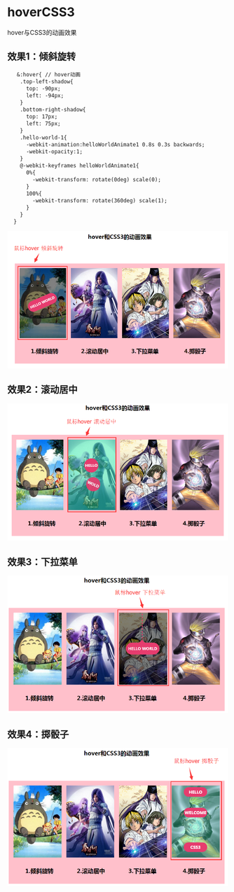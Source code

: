 # hoverCSS3
hover与CSS3的动画效果

## 效果1：倾斜旋转
```less
   &:hover{ // hover动画
    .top-left-shadow{
      top: -90px;
      left: -94px;
    }
    .bottom-right-shadow{
      top: 17px;
      left: 75px;
    }
    .hello-world-1{
      -webkit-animation:helloWorldAnimate1 0.8s 0.3s backwards;
      -webkit-opacity:1;
    }
    @-webkit-keyframes helloWorldAnimate1{
      0%{
        -webkit-transform: rotate(0deg) scale(0);
      }
      100%{
        -webkit-transform: rotate(360deg) scale(1);
      }
    }
  }
```
![image](https://github.com/xiaojiandong/hoverCSS3/blob/master/%5B%22img%22%5D/animate1.png)
## 效果2：滚动居中
![image](https://github.com/xiaojiandong/hoverCSS3/blob/master/%5B%22img%22%5D/animate2.png)
## 效果3：下拉菜单
![image](https://github.com/xiaojiandong/hoverCSS3/blob/master/%5B%22img%22%5D/animate3.png)
## 效果4：掷骰子
![image](https://github.com/xiaojiandong/hoverCSS3/blob/master/%5B%22img%22%5D/animate4.png)

